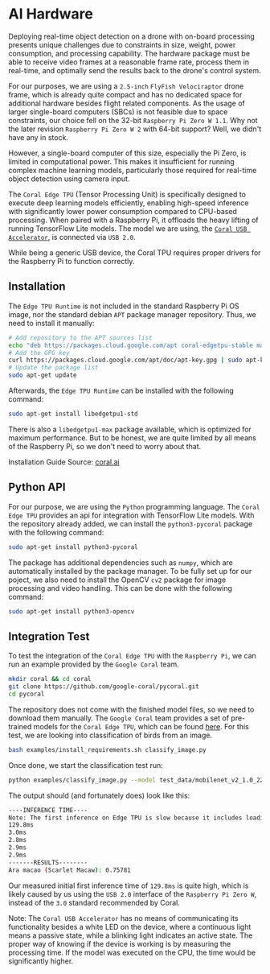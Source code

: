 # AI Hardware

Deploying real-time object detection on a drone with on-board processing presents unique challenges due to constraints in size, 
weight, power consumption, and processing capability. The hardware package must be able to receive video frames at a reasonable 
frame rate, process them in real-time, and optimally send the results back to the drone's control system.

For our purposes, we are using a `2.5-inch` `FlyFish Velociraptor` drone frame, which is already quite compact and has no dedicated space 
for additional hardware besides flight related components. As the usage of larger single-board computers (SBCs) is not feasible due to 
space constraints, our choice fell on the 32-bit `Raspberry Pi Zero W 1.1`. Why not the later revision `Raspberry Pi Zero W 2` with 64-bit support? 
Well, we didn't have any in stock.

However, a single-board computer of this size, especially the Pi Zero, is limited in computational power. This makes it insufficient for running 
complex machine learning models, particularly those required for real-time object detection using camera input.

The `Coral Edge TPU` (Tensor Processing Unit) is specifically designed to execute deep learning models efficiently, enabling high-speed inference 
with significantly lower power consumption compared to CPU-based processing. When paired with a Raspberry Pi, it offloads the heavy lifting of 
running TensorFlow Lite models. The model we are using, the [`Coral USB Accelerator`](https://coral.ai/products/accelerator), is connected via `USB 2.0`.

While being a generic USB device, the Coral TPU requires proper drivers for the Raspberry Pi to function correctly.

## Installation

The `Edge TPU Runtime` is not included in the standard Raspberry Pi OS image, nor the standard debian `APT` package manager repository. Thus, 
we need to install it manually:

```bash
# Add repository to the APT sources list
echo "deb https://packages.cloud.google.com/apt coral-edgetpu-stable main" | sudo tee /etc/apt/sources.list.d/coral-edgetpu.list
# Add the GPG key
curl https://packages.cloud.google.com/apt/doc/apt-key.gpg | sudo apt-key add -
# Update the package list
sudo apt-get update
```

Afterwards, the `Edge TPU Runtime` can be installed with the following command:

```bash
sudo apt-get install libedgetpu1-std
```

There is also a `libedgetpu1-max` package available, which is optimized for maximum performance. But to be honest, we are quite limited by 
all means of the Raspberry Pi, so we don't need to worry about that.

Installation Guide Source: [coral.ai](https://coral.ai/docs/accelerator/get-started/#1-install-the-edge-tpu-runtime)

## Python API

For our purpose, we are using the `Python` programming language. The `Coral Edge TPU` provides an api for integration with TensorFlow Lite models. 
With the repository already added, we can install the `python3-pycoral` package with the following command:

```bash
sudo apt-get install python3-pycoral
```

The package has additional dependencies such as `numpy`, which are automatically installed by the package manager. To be fully set up for our poject, 
we also need to install the OpenCV `cv2` package for image processing and video handling. This can be done with the following command:

```bash
sudo apt-get install python3-opencv
```

## Integration Test

To test the integration of the `Coral Edge TPU` with the `Raspberry Pi`, we can run an example provided by the `Google Coral` team.

```bash
mkdir coral && cd coral
git clone https://github.com/google-coral/pycoral.git
cd pycoral
```

The repository does not come with the finished model files, so we need to download them manually. The `Google Coral` team provides a 
set of pre-trained models for the `Coral Edge TPU`, which can be found [here](https://coral.ai/models/). 
For this test, we are looking into classification of birds from an image.

```bash
bash examples/install_requirements.sh classify_image.py
```

Once done, we start the classification test run:

```bash
python examples/classify_image.py --model test_data/mobilenet_v2_1.0_224_inat_bird_quant_edgetpu.tflite --labels test_data/inat_bird_labels.txt --input test_data/parrot.jpg
```

The output should (and fortunately does) look like this:

```bash
----INFERENCE TIME----
Note: The first inference on Edge TPU is slow because it includes loading the model into Edge TPU memory.
129.8ms
3.0ms
2.8ms
2.9ms
2.9ms
-------RESULTS--------
Ara macao (Scarlet Macaw): 0.75781
```

Our measured initial first inference time of `129.8ms` is quite high, which is likely caused by us using the `USB 2.0` interface of 
the `Raspberry Pi Zero W`, instead of the `3.0` standard recommended by Coral.

Note: The `Coral USB Accelerator` has no means of communicating its functionality besides a white LED on the device, where a continuous
light means a passive state, while a blinking light indicates an active state. The proper way of knowing if the device is working is by
measuring the processing time. If the model was executed on the CPU, the time would be significantly higher.